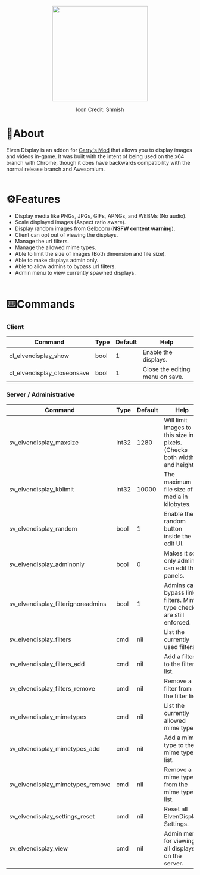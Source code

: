 <p align="center">
  <img width="256" height="256" src="./materials/elven_display/icon.png">
</p>

<p align="center">Icon Credit: Shmish</p>

# 📝About
Elven Display is an addon for [Garry's Mod](https://gmod.facepunch.com/) that allows you to display images and videos in-game. It was built with the intent of being used on the x64 branch with Chrome, though it does have backwards compatibility with the normal release branch and Awesomium.<br/><br/>

# ⚙️Features

- Display media like PNGs, JPGs, GIFs, APNGs, and WEBMs (No audio).
- Scale displayed images (Aspect ratio aware).
- Display random images from [Gelbooru](https://gelbooru.com) (**NSFW content warning**).
- Client can opt out of viewing the displays.
- Manage the url filters.
- Manage the allowed mime types.
- Able to limit the size of images (Both dimension and file size).
- Able to make displays admin only.
- Able to allow admins to bypass url filters.
- Admin menu to view currently spawned displays.<br/><br/>

# ⌨️Commands

### Client
| Command                     | Type | Default | Help                            |
|-----------------------------|------|---------|---------------------------------|
| cl_elvendisplay_show        | bool | 1       | Enable the displays.            |
| cl_elvendisplay_closeonsave | bool | 1       | Close the editing menu on save. |


### Server / Administrative
| Command                            | Type  | Default | Help                                                                      |
|------------------------------------|-------|---------|---------------------------------------------------------------------------|
| sv_elvendisplay_maxsize            | int32 | 1280    | Will limit images to this size in pixels. (Checks both width and height). |
| sv_elvendisplay_kblimit            | int32 | 10000   | The maximum file size of media in kilobytes.                              |
| sv_elvendisplay_random             | bool  | 1       | Enable the random button inside the edit UI.                              |
| sv_elvendisplay_adminonly          | bool  | 0       | Makes it so only admins can edit the panels.                              |
| sv_elvendisplay_filterignoreadmins | bool  | 1       | Admins can bypass link filters. Mime type checks are still enforced.      |
| sv_elvendisplay_filters            | cmd   | nil     | List the currently used filters.                                          |
| sv_elvendisplay_filters_add        | cmd   | nil     | Add a filter to the filter list.                                          |
| sv_elvendisplay_filters_remove     | cmd   | nil     | Remove a filter from the filter list.                                     |
| sv_elvendisplay_mimetypes          | cmd   | nil     | List the currently allowed mime types.                                    |
| sv_elvendisplay_mimetypes_add      | cmd   | nil     | Add a mime type to the mime type list.                                    |
| sv_elvendisplay_mimetypes_remove   | cmd   | nil     | Remove a mime type from the mime type list.                               |
| sv_elvendisplay_settings_reset     | cmd   | nil     | Reset all ElvenDisplay Settings.                                          |
| sv_elvendisplay_view               | cmd   | nil     | Admin menu for viewing all displays on the server.                        |